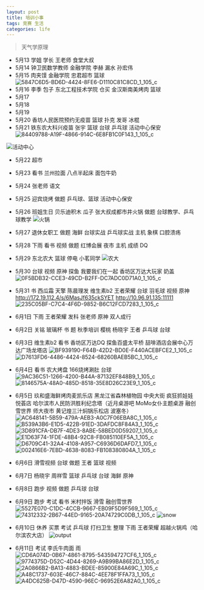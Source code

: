 ```yaml
---
layout: post
title: 培训小事
tags: 竞赛 生活
categories: life
---
```


> 天气学原理 

* 5月13 学姐 学长 王老师 食堂大叔
* 5月14 钟卫民数学教师 金融学院 李赫 漏水 孙宏伟
* 5月15 肉夹馍 金融学院 忠君超市 篮球
![5847C6D5-BD6D-4424-8FE6-D1110C81C8CD_1_105_c](https://i.loli.net/2021/06/10/vD5gdzsBA9Ohj2S.jpg)
* 5月16 李季 包子 东北工程技术学院 仓买 金汉斯南美烤肉 篮球
* 5月17 
* 5月18
* 5月19 
* 5月20 香坊人民医院预约无疫苗  篮球 扑克 发哥 冰棍
* 5月21 铁东农大科兴疫苗 张宇 篮球 台球 乒乓球 活动中心保安
![84409788-A19F-4866-914C-6E8FB1C0F143_1_105_c](https://i.loli.net/2021/06/10/5Xo24VH7mYZdnvb.jpg)

![活动中心](https://i.loli.net/2021/06/10/bJwPy8cItaHmzQl.jpg)
* 5月22 超市
* 5月23 看书 兰州拉面 八点半起床 面包牛奶
* 5月24 张老师 语文
* 5月25 迎宾烧烤 做题 乒乓球、篮球 活动中心保安
* 5月26 班姐生日 贝乐迪积木 瓜子 张大叔成都市井火锅 做题 台球教学、乒乓球教学
![火锅](https://i.loli.net/2021/06/10/z4rnQKSBh8vYCkx.jpg)
* 5月27 退休女职工 做题 海鲜 台球实战 乒乓球实战 主机 象棋 口腔溃疡
* 5月28 下雨 看书 视频 做题 红博会展 夜市 主机 成绩 DQ
* 5月29 东北农大 篮球 停电 小茗同学
![农大](https://i.loli.net/2021/06/10/vO7daFCVwtomkDU.jpg)
* 5月30 台球 视频 原神 探鱼 我要我们在一起 香坊区万达大玩家 奶盖
![0F5BDB32-CCE3-49CD-B2FF-DC7ADC0D71A0_1_105_c](https://i.loli.net/2021/06/10/MimwVnp28Tb4kYz.jpg)
* 5月31 书 西瓜霜 天擎 陈晨理发 维生素b2 王者荣耀 台球 羽毛球 视频 原神
http://172.19.112.4/s/6MasJf635ckSYET
http://10.96.91.135:11111
![235C05BF-C7C4-4F6D-9852-B6C12FCD7283_1_105_c](https://i.loli.net/2021/06/10/3X17Ghd2cUIxwpK.jpg)
* 6月1日 下雨 王者荣耀 发科 张老师 原神 双人成行
* 6月2日 关铭 玻璃杯 书 题 秋季培训 樱桃 杨晓宇 王者 乒乓球 台球 
* 6月3日 维生素b2 看书 香坊区万达DQ 探鱼百盛太平桥 喆啡酒店会展中心万达广场龙塔店
![BF939190-F64B-42D2-BD0E-F440ACEBFCE2_1_105_c](https://i.loli.net/2021/06/10/mxOqlynAPV5HQKD.jpg)
![D7613FD6-4486-4424-8524-68260BAEB5BC_1_105_c](https://i.loli.net/2021/06/10/LgP4HT3xyco7zsa.jpg)
* 6月4日 看书 农大烤盘 166烧烤涮肚 台球
![9AC36C51-1266-4200-B44A-87132EF848B9_1_105_c](https://i.loli.net/2021/06/10/znD8OLJMobPXIhe.jpg)
![8146575A-48A0-485D-8518-35E8D26C23E9_1_105_c](https://i.loli.net/2021/06/10/hiqdFwbQCsjUp4y.jpg)
* 6月5日 玖和盛海鲜烤肉麦凯乐店 黑龙江省森林植物园 中央大街 疯狂抓娃娃悦荟店 哈尔滨市人民防洪胜利纪念塔（近月桌游吧 MoMo女仆主题桌游 融创雪世界 师大夜市 黄记煌三汁焖锅乐松店 波塞冬）
![AC648141-5B59-479A-AEB3-A0C7F06EBA8C_1_105_c](https://i.loli.net/2021/06/10/xqBCA67YKtPIOED.jpg)
![B539A3B6-E1D5-422B-91ED-3DAFDC8F84A3_1_105_c](https://i.loli.net/2021/06/10/cKMqdQjJVU5CyFT.jpg)
![3D891CFA-DB7F-4DE3-8ABE-58BED0D59207_1_105_c](https://i.loli.net/2021/06/10/mkRZrzPfUNgESu1.jpg)
![E1D63F74-1FDE-48B4-92C8-FB085110EF5A_1_105_c](https://i.loli.net/2021/06/10/OWwFPiNAgGcsudt.jpg)
![D6709C41-32A4-4108-A957-C6936D6DAFD7_1_105_c](https://i.loli.net/2021/06/10/F7B8OWGKZNXjq5s.jpg)
![002416E6-7EBD-4638-8083-FB108380804A_1_105_c](https://i.loli.net/2021/06/10/fHWl8Bb5o2wJeIZ.jpg)

* 6月6日 滑雪视频 台球 做题 王者 篮球 视频
* 6月7日 杨晓宇 周祥雪 篮球 乒乓球 台球 海鲜 原神
* 6月8日 跑步 视频 做题 乒乓球 台球
* 6月9日 跑步 考试 看书 米村拌饭 滑雪 融创雪世界
![5527E070-C1DC-4CCB-9667-EB09F5D9F569_1_105_c](https://i.loli.net/2021/06/10/x6BszqjYHSnlT8R.jpg)
![74312332-2B67-44ED-9165-20A74729C0DB_1_105_c](https://i.loli.net/2021/06/11/nS1FusJeA87fqpD.jpg)
![snow](https://i.loli.net/2021/06/11/e7hqwLaO59IFVJt.jpg)
* 6月10日 休养 买票 考试 乒乓球 打扫卫生 整理 下雨 王者荣耀 超越火锅鸡（哈尔滨农大店）
![output](https://i.loli.net/2021/06/11/whfUsaIyEFeBiCH.png)
* 6月11日 考试 李氏牛肉面 雨 
![CD6A074D-0B67-4861-8795-543594727CF6_1_105_c](https://i.loli.net/2021/06/11/Sx3tGPzoqJXuCb8.jpg)
![9774375D-D52C-4D44-8269-A9B99BA86E2D_1_105_c](https://i.loli.net/2021/06/11/CQYOtdfxoWNS7e5.jpg)
![2A0866B2-BA13-4883-BDEE-85900E84A69C_1_105_c](https://i.loli.net/2021/06/11/uqCRPzWKVYsAD4y.jpg)
![A48C1737-603E-46C7-884C-4EE78F1FFA73_1_105_c](https://i.loli.net/2021/06/11/3mRIVGzpfELKQDb.jpg)
![A4DC625B-D47D-4590-96EC-96952E6A82A0_1_105_c](https://i.loli.net/2021/06/11/El7Ap8H1BzuYar5.jpg)